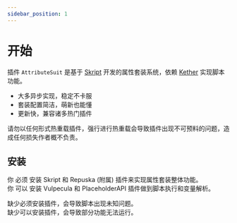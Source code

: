 ```yaml
---
sidebar_position: 1
---
```


# 开始

插件 `AttributeSuit` 是基于 [Skript]([https://www.runoob.com](https://github.com/SkriptLang/Skript/releases)) 开发的属性套装系统，依赖 [Kether](https://www.yuque.com/sacredcraft/kether) 实现脚本功能。  

* 大多异步实现，稳定不卡服  
* 套装配置简洁，萌新也能懂  
* 更新快，兼容诸多热门插件  

请勿以任何形式热重载插件，强行进行热重载会导致插件出现不可预料的问题，造成任何损失作者概不负责。  

## 安装

你 必须 安装 Skript 和 Repuska (附属) 插件来实现属性套装整体功能。  
你 可以 安装 Vulpecula 和 PlaceholderAPI 插件做到脚本执行和变量解析。  

缺少必须安装插件，会导致脚本出现未知问题。  
缺少可以安装插件，会导致部分功能无法运行。  

